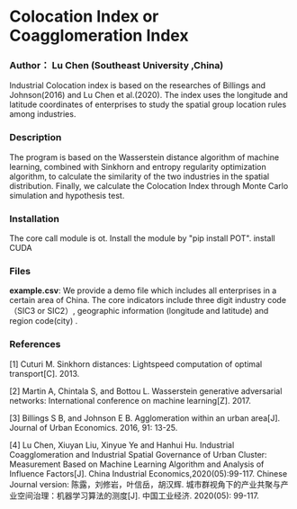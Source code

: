 # Colocation Index or Coagglomeration Index
### Author： Lu Chen (Southeast University ,China) 

Industrial Colocation index is based on the researches of Billings and Johnson(2016) and Lu Chen et al.(2020). The index uses the longitude and latitude coordinates of enterprises to study the spatial group location rules among industries.

### Description
The program is based on the Wasserstein distance algorithm of machine learning, combined with Sinkhorn and entropy regularity optimization algorithm, to calculate the similarity of the two industries in the spatial distribution. Finally, we calculate the Colocation Index through Monte Carlo simulation and hypothesis test.


### Installation
The core call module is ot. Install the module by "pip install POT".
install CUDA

### Files
**example.csv**: We provide a demo file which includes all enterprises in a certain area of China. The core indicators include three digit industry code（SIC3 or SIC2）, geographic information (longitude and latitude) and region code(city) .


### References
[1] Cuturi M. Sinkhorn distances: Lightspeed computation of optimal transport[C]. 2013.

[2] Martin A, Chintala S, and Bottou L. Wasserstein generative adversarial networks: International conference on machine learning[Z]. 2017.

[3] Billings S B, and Johnson E B. Agglomeration within an urban area[J]. Journal of Urban Economics. 2016, 91: 13-25.

[4] Lu Chen, Xiuyan Liu, Xinyue Ye and Hanhui Hu. Industrial Coagglomeration and Industrial Spatial Governance of Urban Cluster: Measurement Based on Machine Learning Algorithm and Analysis of Influence Factors[J]. China Industrial Economics,2020(05):99-117.
Chinese Journal version: 陈露，刘修岩，叶信岳，胡汉辉. 城市群视角下的产业共聚与产业空间治理：机器学习算法的测度[J]. 中国工业经济. 2020(05): 99-117.
